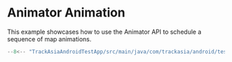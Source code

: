 # Animator Animation

This example showcases how to use the Animator API to schedule a sequence of map animations.

```kotlin title="CameraAnimatorActivity.kt"
--8<-- "TrackAsiaAndroidTestApp/src/main/java/com/trackasia/android/testapp/activity/camera/CameraAnimatorActivity.kt"
```

